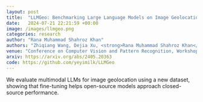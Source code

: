 ```yaml
---
layout: post
title:  "LLMGeo: Benchmarking Large Language Models on Image Geolocation In-the-wild"
date:   2024-07-21 22:21:59 +00:00
image: /images/llmgeo.png
categories: research
author: "Rana Muhammad Shahroz Khan"
authors: "Zhiqiang Wang, Dejia Xu, <strong>Rana Muhammad Shahroz Khan</strong>, Yanbin Lin, Zhiwen Fan, Xingquan Zhu"
venue: "Conference on Computer Vision and Pattern Recognition, Workshop on Computer Vision in the Wild (CVPRW)"
arxiv: https://arxiv.org/abs/2405.20363
code: https://github.com/yeyimilk/LLMGeo
---
```

We evaluate multimodal LLMs for image geolocation using a new dataset, showing that fine-tuning helps open-source models approach closed-source performance.